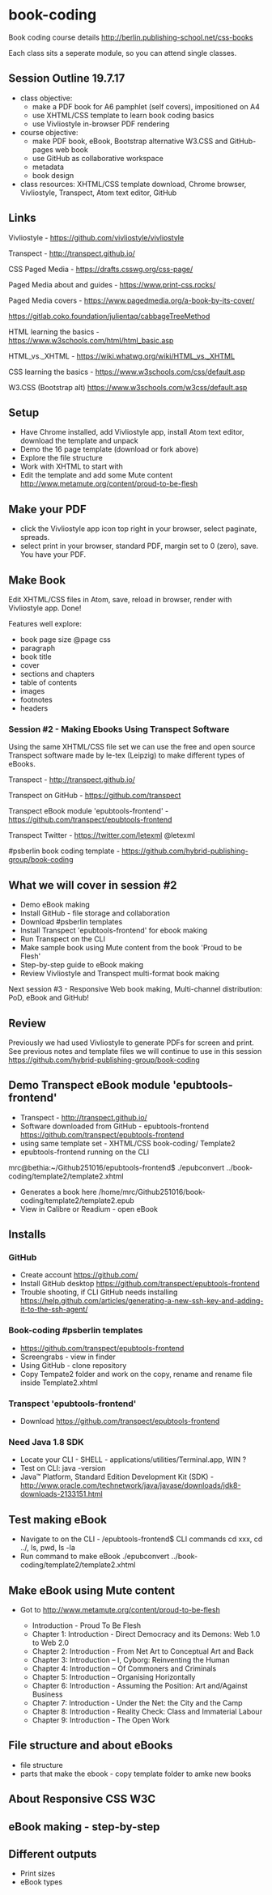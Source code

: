 # book-coding
Book coding course details http://berlin.publishing-school.net/css-books

Each class sits a seperate module, so you can attend single classes.

## Session Outline 19.7.17

- class objective: 
    - make a PDF book for A6 pamphlet (self covers), impositioned on A4
    - use XHTML/CSS template to learn book coding basics
    - use Vivliostyle in-browser PDF rendering
- course objective: 
    - make PDF book, eBook, Bootstrap alternative W3.CSS and GitHub-pages web book
    - use GitHub as collaborative workspace
    - metadata
    - book design
- class resources: XHTML/CSS template download, Chrome browser, Vivliostyle, Transpect, Atom text editor, GitHub

## Links

Vivliostyle - https://github.com/vivliostyle/vivliostyle

Transpect - http://transpect.github.io/

CSS Paged Media - https://drafts.csswg.org/css-page/

Paged Media about and guides - https://www.print-css.rocks/

Paged Media covers - https://www.pagedmedia.org/a-book-by-its-cover/

https://gitlab.coko.foundation/julientaq/cabbageTreeMethod

HTML learning the basics - https://www.w3schools.com/html/html_basic.asp

HTML_vs._XHTML - https://wiki.whatwg.org/wiki/HTML_vs._XHTML

CSS learning the basics - https://www.w3schools.com/css/default.asp

W3.CSS (Bootstrap alt)  https://www.w3schools.com/w3css/default.asp

## Setup

- Have Chrome installed, add Vivliostyle app, install Atom text editor, download the template and unpack
- Demo the 16 page template (download or fork above)
- Explore the file structure
- Work with XHTML to start with
- Edit the template and add some Mute content http://www.metamute.org/content/proud-to-be-flesh

## Make your PDF

- click the Vivliostyle app icon top right in your browser, select paginate, spreads.
- select print in your browser, standard PDF, margin set to 0 (zero), save. You have your PDF.

## Make Book

Edit XHTML/CSS files in Atom, save, reload in browser, render with Vivliostyle app. Done!

Features well explore:

- book page size @page css
- paragraph
- book title
- cover
- sections and chapters
- table of contents
- images
- footnotes
- headers

### Session #2 - Making Ebooks Using Transpect Software

Using the same XHTML/CSS file set we can use the free and open source Transpect software made by le-tex (Leipzig) to make different types of eBooks.

Transpect - http://transpect.github.io/

Transpect on GitHub - https://github.com/transpect

Transpect eBook module 'epubtools-frontend' - https://github.com/transpect/epubtools-frontend

Transpect Twitter - https://twitter.com/letexml @letexml

#psberlin book coding template - https://github.com/hybrid-publishing-group/book-coding

## What we will cover in session #2

  - Demo eBook making
  - Install GitHub - file storage and collaboration
  - Download #psberlin templates
  - Install Transpect 'epubtools-frontend' for ebook making
  - Run Transpect on the CLI
  - Make sample book using Mute content from the book 'Proud to be Flesh'
  - Step-by-step guide to eBook making
  - Review Vivliostyle and Transpect multi-format book making

Next session #3 - Responsive Web book making, Multi-channel distribution: PoD, eBook and GitHub!

## Review

Previously we had used Vivliostyle to generate PDFs for screen and print. See previous notes and template files we will continue to use in this session https://github.com/hybrid-publishing-group/book-coding

## Demo Transpect eBook module 'epubtools-frontend'

  - Transpect - http://transpect.github.io/
  - Software downloaded from GitHub - epubtools-frontend https://github.com/transpect/epubtools-frontend
  - using same template set - XHTML/CSS book-coding/ Template2
  - epubtools-frontend running on the CLI

mrc@bethia:~/Github251016/epubtools-frontend$ ./epubconvert ../book-coding/template2/template2.xhtml

  - Generates a book here /home/mrc/Github251016/book-coding/template2/template2.epub
  - View in Calibre or Readium - open eBook

## Installs

### GitHub

  - Create account https://github.com/
  - Install GitHub desktop https://github.com/transpect/epubtools-frontend
  - Trouble shooting, if CLI GitHub needs installing https://help.github.com/articles/generating-a-new-ssh-key-and-adding-it-to-the-ssh-agent/

### Book-coding #psberlin templates

  - https://github.com/transpect/epubtools-frontend
  - Screengrabs - view in finder
  - Using GitHub - clone repository
  - Copy Tempate2 folder and work on the copy, rename and rename file inside Template2.xhtml

### Transpect 'epubtools-frontend'

  - Download https://github.com/transpect/epubtools-frontend

### Need Java 1.8 SDK

  - Locate your CLI - SHELL - applications/utilities/Terminal.app, WIN ?
  - Test on CLI: java -version
  - Java™ Platform, Standard Edition Development Kit (SDK) - http://www.oracle.com/technetwork/java/javase/downloads/jdk8-downloads-2133151.html

## Test making eBook

  - Navigate to on the CLI - /epubtools-frontend$ CLI commands cd xxx, cd ../, ls, pwd, ls -la
  - Run command to make eBook ./epubconvert ../book-coding/template2/template2.xhtml

## Make eBook using Mute content

  - Got to http://www.metamute.org/content/proud-to-be-flesh

    - Introduction - Proud To Be Flesh
    - Chapter 1: Introduction - Direct Democracy and its Demons: Web 1.0 to Web 2.0
    - Chapter 2: Introduction - From Net Art to Conceptual Art and Back
    - Chapter 3: Introduction – I, Cyborg: Reinventing the Human
    - Chapter 4: Introduction – Of Commoners and Criminals
    - Chapter 5: Introduction – Organising Horizontally
    - Chapter 6: Introduction - Assuming the Position: Art and/Against Business
    - Chapter 7: Introduction - Under the Net: the City and the Camp
    - Chapter 8: Introduction - Reality Check: Class and Immaterial Labour
    - Chapter 9: Introduction - The Open Work

## File structure and about eBooks

  - file structure
  - parts that make the ebook - copy template folder to amke new books

## About Responsive CSS W3C

## eBook making - step-by-step

## Different outputs

  - Print sizes
  - eBook types



